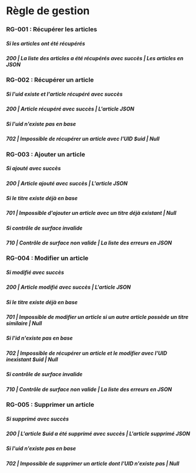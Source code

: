 # Règle de gestion

### RG-001 : Récupérer les articles

##### Si les articles ont été récupérés

##### 200 | La liste des articles a été récupérés avec succès | Les articles en JSON

### RG-002 : Récupérer un article

##### Si l'uid existe et l'article récupéré avec succès

##### 200 | Article récupéré avec succès | L'article JSON

##### Si l'uid n'existe pas en base

##### 702 | Impossible de récupérer un article avec l'UID $uid | Null

### RG-003 : Ajouter un article

##### Si ajouté avec succès

##### 200 | Article ajouté avec succès | L'article JSON

##### Si le titre existe déjà en base

##### 701 | Impossible d'ajouter un article avec un titre déjà existant | Null

##### Si contrôle de surface invalide

##### 710 | Contrôle de surface non valide | La liste des erreurs en JSON

### RG-004 : Modifier un article

##### Si modifié avec succès

##### 200 | Article modifié avec succès | L'article JSON

##### Si le titre existe déjà en base

##### 701 | Impossible de modifier un article si un autre article possède un titre similaire | Null

##### Si l'id n'existe pas en base

##### 702 | Impossible de récupérer un article et le modifier avec l'UID inexistant $uid | Null

##### Si contrôle de surface invalide

##### 710 | Contrôle de surface non valide | La liste des erreurs en JSON

### RG-005 : Supprimer un article

##### Si supprimé avec succès

##### 200 | L'article $uid a été supprimé avec succès | L'article supprimé JSON

##### Si l'uid n'existe pas en base

##### 702 | Impossible de supprimer un article dont l'UID n'existe pas | Null
